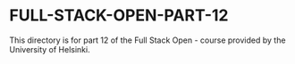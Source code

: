 # FULL-STACK-OPEN-PART-12
This directory is for part 12 of the Full Stack Open - course provided by the University of Helsinki.
